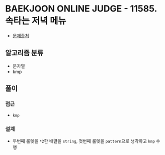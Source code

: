 # BAEKJOON ONLINE JUDGE - 11585. 속타는 저녁 메뉴

- [문제출처](https://www.acmicpc.net/problem/11585 '11585. 속타는 저녁 메뉴')

## 알고리즘 분류

- 문자열
- kmp

## 풀이

### 접근

- `kmp`

### 설계

- 두번째 룰렛을 `*2`한 배열을 `string`, 첫번째 룰렛을 `pattern`으로 생각하고 `kmp` 수행
